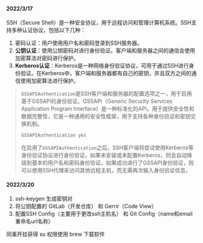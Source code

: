 #### 2022/3/17

SSH（Secure Shell）是一种安全协议，用于远程访问和管理计算机系统。SSH支持多种认证协议，包括以下几种：

1. 密码认证：用户使用用户名和密码登录到SSH服务器。
2. **公钥认证**：使用公钥密码对进行身份验证。客户端和服务器之间的通信会使用加密算法对密码进行保护。
3. **Kerberos认证**：Kerberos是一种网络身份验证协议，可用于通过SSH进行身份验证。在Kerberos中，客户端和服务器都有自己的密钥，并且双方之间的通信使用加密算法进行保护。

> `GSSAPIAuthentication`是SSH客户端和服务器的配置选项之一，用于启用基于GSSAPI的身份验证。GSSAPI（Generic Security Services Application Program Interface）是一种标准化的API，用于提供安全性和数据完整性，它是一种通用的安全性框架，用于支持各种身份验证和密钥交换机制。
>
> ```bash
> GSSAPIAuthentication yes
> ```
>
> 在启用了`GSSAPIAuthentication`之后，SSH客户端将尝试使用Kerberos等身份验证协议进行身份验证，如果未安装或未配置Kerberos，则会自动降级到基本的用户名和密码身份验证。如果成功进行了GSSAPI身份验证，则可以使用SSH代理来访问其他远程主机，而无需再次输入身份验证信息。

#### 2022/3/20

1. ssh-keygen 生成密钥对
2. 将公钥配置的 GitLab（开发仓库） 和 Gerrir（Code View）
3. 配置SSH Config（主要用于更改ssh主机名） 和 Git Config（name和email 重命名url名称）

同事开挂获得 su 权限使用 brew 下载软件